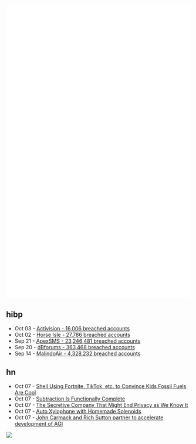 ![Metrics](https://raw.githubusercontent.com/phixion/phixion/master/metrics.svg)

## hibp

<!--
for https://github.com/phixion/phixion/blob/main/.github/workflows/feeds.yml
-->
<!--START_SECTION:haveibeenpwnd-->
- Oct 03 - [Activision - 16,006 breached accounts](https://haveibeenpwned.com/PwnedWebsites#Activision)
- Oct 02 - [Horse Isle - 27,786 breached accounts](https://haveibeenpwned.com/PwnedWebsites#HorseIsle)
- Sep 21 - [ApexSMS - 23,246,481 breached accounts](https://haveibeenpwned.com/PwnedWebsites#ApexSMS)
- Sep 20 - [dBforums - 363,468 breached accounts](https://haveibeenpwned.com/PwnedWebsites#dBforums)
- Sep 14 - [MalindoAir - 4,328,232 breached accounts](https://haveibeenpwned.com/PwnedWebsites#MalindoAir)
<!--END_SECTION:haveibeenpwnd-->

## hn

<!--
for https://github.com/phixion/phixion/blob/main/.github/workflows/feeds.yml
-->
<!--START_SECTION:hn-->
- Oct 07 - [Shell Using Fortnite, TikTok, etc. to Convince Kids Fossil Fuels Are Cool](https://kotaku.com/shell-big-oil-roadtrips-fortnite-map-collab-tiktok-ign-1850907435)
- Oct 07 - [Subtraction Is Functionally Complete](https://orlp.net/blog/subtraction-is-functionally-complete/)
- Oct 07 - [The Secretive Company That Might End Privacy as We Know It](https://www.nytimes.com/2020/01/18/technology/clearview-privacy-facial-recognition.html)
- Oct 07 - [Auto Xylophone with Homemade Solenoids](https://rachad47.github.io/rwae/Xylophone.html)
- Oct 07 - [John Carmack and Rich Sutton partner to accelerate development of AGI](https://www.amii.ca/latest-from-amii/john-carmack-and-rich-sutton-agi/)
<!--END_SECTION:hn-->

<!--
for https://yhype.me
-->
![](https://hit.yhype.me/github/profile?user_id=13013670)

